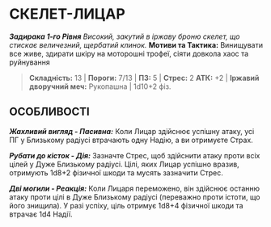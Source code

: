 ﻿# СКЕЛЕТ-ЛИЦАР

***Задирака 1-го Рівня***
*Високий, закутий в іржаву броню скелет, що стискає величезний, щербатий клинок.*
**Мотиви та Тактика:** Винищувати все живе, здирати шкіру на моторошні трофеї, сіяти довкола хаос та руйнування

> **Складність:** 13 | **Пороги:** 7/13 | **ПЗ:** 5 | **Стрес:** 2
> **АТК:** +2 | **Іржавий дворучний меч:** Рукопашна | 1d10+2 фіз.

## ОСОБЛИВОСТІ

***Жахливий вигляд - Пасивна:*** Коли Лицар здійснює успішну атаку, усі ПГ у Близькому радіусі втрачають одну Надію, а ви отримуєте Страх.

***Рубати до кісток - Дія:*** Зазначте Стрес, щоб здійснити атаку проти всіх цілей у Дуже Близькому радіусі. Цілі, яких Лицар успішно вразив, отримують 1d8+2 фізичної шкоди та мусять зазначити Стрес.

***Дві могили - Реакція:*** Коли Лицаря переможено, він здійснює останню атаку проти цілі в Дуже Близькому радіусі (переважно проти істоти, що його знищила). У разі успіху, ціль отримує 1d8+4 фізичної шкоди та втрачає 1d4 Надії.